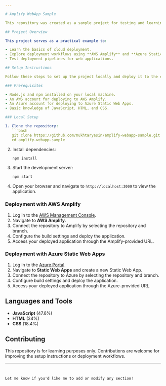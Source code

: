 ```yaml
---

# Amplify WebApp Sample

This repository was created as a sample project for testing and learning deployment with cloud platforms, including AWS and Azure. It demonstrates how to set up a basic web application and deploy it to cloud services.

## Project Overview

This project serves as a practical example to:

- Learn the basics of cloud deployment.
- Explore deployment workflows using **AWS Amplify** and **Azure Static Web Apps**.
- Test deployment pipelines for web applications.

## Setup Instructions

Follow these steps to set up the project locally and deploy it to the cloud platform of your choice.

### Prerequisites

- Node.js and npm installed on your local machine.
- An AWS account for deploying to AWS Amplify.
- An Azure account for deploying to Azure Static Web Apps.
- Basic knowledge of JavaScript, HTML, and CSS.

### Local Setup

1. Clone the repository:
   ```bash
   git clone https://github.com/mukhtaryasin/amplify-webapp-sample.git
   cd amplify-webapp-sample
   ```

2. Install dependencies:
   ```bash
   npm install
   ```

3. Start the development server:
   ```bash
   npm start
   ```

4. Open your browser and navigate to `http://localhost:3000` to view the application.

### Deployment with AWS Amplify

1. Log in to the [AWS Management Console](https://aws.amazon.com/console/).
2. Navigate to **AWS Amplify**.
3. Connect the repository to Amplify by selecting the repository and branch.
4. Configure the build settings and deploy the application.
5. Access your deployed application through the Amplify-provided URL.

### Deployment with Azure Static Web Apps

1. Log in to the [Azure Portal](https://portal.azure.com/).
2. Navigate to **Static Web Apps** and create a new Static Web App.
3. Connect the repository to Azure by selecting the repository and branch.
4. Configure build settings and deploy the application.
5. Access your deployed application through the Azure-provided URL.

## Languages and Tools

- **JavaScript** (47.6%)
- **HTML** (34%)
- **CSS** (18.4%)

## Contributing

This repository is for learning purposes only. Contributions are welcome for improving the setup instructions or deployment workflows.

---
```


Let me know if you'd like me to add or modify any section!
